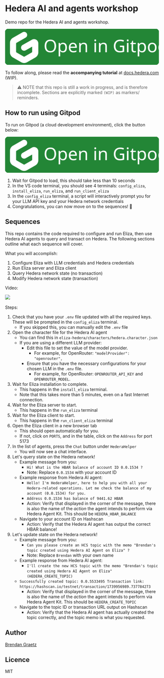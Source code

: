 # Hedera AI and agents workshop

Demo repo for the Hedera AI and agents workshop.

<a href="https://gitpod.io/?autostart=true&editor=code&workspaceClass=g1-standard#https://github.com/hedera-dev/hedera-ai-agent-workshop" target="_blank" rel="noreferrer">
  <img src="./img/gitpod-open-button.svg" />
</a>

To follow along, please read the **accompanying tutorial** at [docs.hedera.com](#TODO_TUTORIAL_ROOT_LINK) (WIP).

> ⚠️ NOTE that this repo is still a work in progress,
> and is therefore incomplete.
> Sections are explicitly marked `(WIP)` as markers/ reminders.

## How to run using Gitpod

To run on Gitpod (a cloud development environment), click the button below:

<a href="https://gitpod.io/?autostart=true&editor=code&workspaceClass=g1-standard#https://github.com/hedera-dev/hedera-ai-agent-workshop" target="_blank" rel="noreferrer">
  <img src="./img/gitpod-open-button.svg" />
</a>

1. Wait for Gitpod to load, this should take less than 10 seconds
1. In the VS code terminal, you should see 4 terminals:
  `config_eliza`, `install_eliza`, `run_eliza`, and `run_client_eliza`
1. In the `config_eliza` terminal, a script will interactively prompt you for your LLM API key and your Hedera network credentials
1. Congratulations, you can now move on to the sequences! 🎉

## Sequences

This repo contains the code required to configure and run Eliza,
then use Hedera AI agents to query and transact on Hedera.
The following sections outline what each sequence will cover.

<!--
[Go to accompanying tutorial](#TODO_TUTORIAL_SEQUENCE_LINK). (WIP)
-->

What you will accomplish:

1. Configure Eliza with LLM credentials and Hedera credentials
2. Run Eliza server and Eliza client
3. Query Hedera network state (no transaction)
4. Modify Hedera network state (transaction)

Video:

[![](https://i.ytimg.com/vi/lKVrJ0o-G5o/maxresdefault.jpg)](https://www.youtube.com/watch?v=lKVrJ0o-G5o&list=PLjyCRcs63y83i7c9A4UJxP8BYcTgpjqTJ)

Steps:

1. Check that you have your `.env` file updated with all the required keys.
   These will be prompted in the `config_eliza` terminal.
   - If you skipped this, you can manually edit the `.env` file
1. Open the character file for the Hedera AI agent
   - You can find this in `eliza-hedera/characters/hedera.character.json`
   - If you are using a different LLM provider:
     - Edit this file to set the value of the model provider.
       - For example, for OpenRouter: `"modelProvider": "openrouter",`
     - Ensure that you have the necessary configurations for your chosen LLM in the `.env` file.
       - For example, for OpenRouter: `OPENROUTER_API_KEY` and `OPENROUTER_MODEL`.
2. Wait for Eliza installation to complete.
   - This happens in the `install_eliza` terminal.
   - Note that this takes more than 5 minutes, even on a fast Internet connection.
3. Wait for the Eliza server to start.
   - This happens in the `run_eliza` terminal
4. Wait for the Eliza client to start.
   - This happens in the `run_client_eliza` terminal
5. Open the Eliza client in a new browser tab
   - This should open automatically for you.
   - If not, click on `PORTS`, and in the table, click on the `Address` for port 5173
6. In the list of agents, press the `Chat` button under `HederaHelper`
   - You will now see a chat interface.
7. Let's query state on the Hedera network!
   - Example message from you:
     - `Hi! What is the HBAR balance of account ID 0.0.1534 ?`
     - Note: Replace `0.0.1534` with your account ID
   - Example response from Hedera AI agent:
     - `Hello! I'm HederaHelper, here to help you with all your Hedera-related operations. Let me check the balance of my account (0.0.1534) for you.`
     - `Address 0.0.1534 has balance of 9441.62 HBAR`
     - Action: Verify that displayed in the corner of the message, there is also the name of the *action* the agent intends to perform via Hedera Agent Kit. This should be `HEDERA_HBAR_BALANCE`
   - Navigate to your account ID on Hashscan
     - Action: Verify that the Hedera AI agent has output the correct HBAR balance!
8. Let's update state on the Hedera network!
   - Example message from you:
     - `Can you please create an HCS topic with the memo "Brendan's topic created using Hedera AI Agent on Eliza" ?`
     - Note: Replace `Brendan` with your own name
   - Example response from Hedera AI agent:
     - `I'll create the new HCS topic with the memo "Brendan's topic created using Hedera AI Agent on Eliza" (HEDERA_CREATE_TOPIC)`
   - `Successfully created topic: 0.0.5533495 Transaction link: https://hashscan.io/testnet/transaction/1739956989.737784273`
     - Action: Verify that displayed in the corner of the message, there is also the name of the *action* the agent intends to perform via Hedera Agent Kit. This should be `HEDERA_CREATE_TOPIC`
   - Navigate to the topic ID or transaction URL output on Hashscan
     - Action: Verify that the Hedera AI agent has actually created the topic correctly, and the topic memo is what you requested.

## Author

[Brendan Graetz](https://blog.bguiz.com/)

## Licence

MIT
